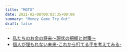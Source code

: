 ```yaml
---
title: "MGTO"
date: 2021-02-08T00:03:35+09:00
summary: "Money Game Try Out"
draft: false
---
```


* [私たちのお金の将来～現状の把握と対策～](https://www.slideshare.net/ssuser34cda0/ss-236857565)
* [個人が埋もれない未来-これから打てる手を考えてみる-](https://www.slideshare.net/ssuser34cda0/ss-236893250)

